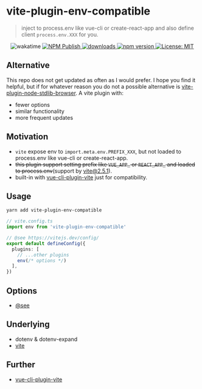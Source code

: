 # vite-plugin-env-compatible

> inject to process.env like vue-cli or create-react-app and also define client `process.env.XXX` for you.

<p align="center">
  <img alt="wakatime" src="https://wakatime.com/badge/github/IndexXuan/vite-plugin-env-compatible.svg" />
  <a href="https://github.com/IndexXuan/vite-plugin-env-compatible/actions/workflows/npm-publish.yml">
   <img alt="NPM Publish" src="https://github.com/IndexXuan/vite-plugin-env-compatible/actions/workflows/npm-publish.yml/badge.svg" style="max-width:100%;">
  </a>
  <a href="https://www.npmjs.com/package/vite-plugin-env-compatible" rel="nofollow">
    <img alt="downloads" src="https://img.shields.io/npm/dt/vite-plugin-env-compatible.svg">
  </a>
  <a href="https://www.npmjs.com/package/vite-plugin-env-compatible" rel="nofollow">
    <img alt="npm version" src="https://img.shields.io/npm/v/vite-plugin-env-compatible.svg" style="max-width:100%;">
  </a>
  <a href="https://github.com/IndexXuan/vite-plugin-env-compatible/blob/main/LICENSE">
    <img alt="License: MIT" src="https://img.shields.io/badge/License-MIT-yellow.svg" style="max-width:100%;">
  </a>
</p>

## Alternative
This repo does not get updated as often as I would prefer.  I hope you find it helpful, but if for whatever reason you do not a possible alternative is [vite-plugin-node-stdlib-browser](https://github.com/sodatea/vite-plugin-node-stdlib-browser).  A vite plugin with:
- fewer options
- similar functionality
- more frequent updates

## Motivation
- `vite` expose env to `import.meta.env.PREFIX_XXX`, but not loaded to process.env like vue-cli or create-react-app.
- ~~this plugin support setting prefix like `VUE_APP_` or `REACT_APP_` and loaded to process.env~~(support by vite@2.5.1).
- built-in with [vue-cli-plugin-vite](https://github.com/IndexXuan/vue-cli-plugin-vite) just for compatibility.

## Usage
```sh
yarn add vite-plugin-env-compatible
```

```ts
// vite.config.ts
import env from 'vite-plugin-env-compatible'

// @see https://vitejs.dev/config/
export default defineConfig({
  plugins: [
    // ...other plugins
    env(/* options */)
  ],
})
```

## Options
- [@see](https://github.com/IndexXuan/vite-plugin-env-compatible/blob/main/src/lib/options.ts)

## Underlying
- dotenv & dotenv-expand
- [vite](https://github.com/vitejs/vite/blob/27785f7fcc5b45987b5f0bf308137ddbdd9f79ea/packages/vite/src/node/config.ts#L791)


## Further
- [vue-cli-plugin-vite](https://github.com/IndexXuan/vue-cli-plugin-vite)
